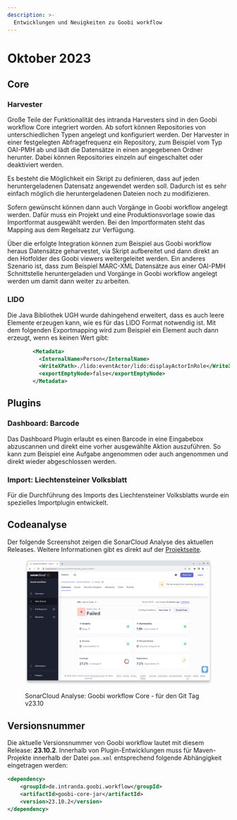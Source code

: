 ```yaml
---
description: >-
  Entwicklungen und Neuigkeiten zu Goobi workflow
---
```


# Oktober 2023

## Core

### Harvester

Große Teile der Funktionalität des intranda Harvesters sind in den Goobi workflow Core integriert worden. Ab sofort können Repositories von unterschiedlichen Typen angelegt und konfiguriert werden. Der Harvester in einer festgelegten Abfragefrequenz ein Repository, zum Beispiel vom Typ OAI-PMH ab und lädt die Datensätze in einen angegebenen Ordner herunter. Dabei können Repositories einzeln auf eingeschaltet oder deaktiviert werden.

Es besteht die Möglichkeit ein Skript zu definieren, dass auf jeden heruntergeladenen Datensatz angewendet werden soll. Dadurch ist es sehr einfach möglich die heruntergeladenen Dateien noch zu modifizieren.

Sofern gewünscht können dann auch Vorgänge in Goobi workflow angelegt werden. Dafür muss ein Projekt und eine Produktionsvorlage sowie das Importformat ausgewählt werden. Bei den Importformaten steht das Mapping aus dem Regelsatz zur Verfügung.

Über die erfolgte Integration können zum Beispiel aus Goobi workflow heraus Datensätze geharvestet, via Skript aufbereitet und dann direkt an den Hotfolder des Goobi viewers weitergeleitet werden. Ein anderes Szenario ist, dass zum Beispiel MARC-XML Datensätze aus einer OAI-PMH Schnittstelle heruntergeladen und Vorgänge in Goobi workflow angelegt werden um damit dann weiter zu arbeiten.

### LIDO

Die Java Bibliothek UGH wurde dahingehend erweitert, dass es auch leere Elemente erzeugen kann, wie es für das LIDO Format notwendig ist. Mit dem folgenden Exportmapping wird zum Beispiel ein Element auch dann erzeugt, wenn es keinen Wert gibt:

```xml
        <Metadata>
          <InternalName>Person</InternalName>
          <WriteXPath>./lido:eventActor/lido:displayActorInRole</WriteXPath>
          <exportEmptyNode>false</exportEmptyNode>
        </Metadata>
```

## Plugins

### Dashboard: Barcode

Das Dashboard Plugin erlaubt es einen Barcode in eine Eingabebox abzuscannen und direkt eine vorher ausgewählte Aktion auszuführen. So kann zum Beispiel eine Aufgabe angenommen oder auch angenommen und direkt wieder abgeschlossen werden.

### Import: Liechtensteiner Volksblatt

Für die Durchführung des Imports des Liechtensteiner Volksblatts wurde ein spezielles Importplugin entwickelt.

## Codeanalyse

Der folgende Screenshot zeigen die SonarCloud Analyse des aktuellen Releases. Weitere Informationen gibt es direkt auf der [Projektseite](https://sonarcloud.io/organizations/intranda/projects).

<figure><img src="23.10_sonar-workflow.png" alt=""><figcaption><p>SonarCloud Analyse: Goobi workflow Core - für den Git Tag v23.10</p></figcaption></figure>

## Versionsnummer

Die aktuelle Versionsnummer von Goobi workflow lautet mit diesem Release: **23.10.2**. Innerhalb von Plugin-Entwicklungen muss für Maven-Projekte innerhalb der Datei `pom.xml` entsprechend folgende Abhängigkeit eingetragen werden:

```xml
<dependency>
    <groupId>de.intranda.goobi.workflow</groupId>
    <artifactId>goobi-core-jar</artifactId>
    <version>23.10.2</version>
</dependency>
```